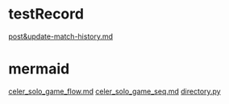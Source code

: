 # testRecord
[post&update-match-history.md](./testRecord/post&update-match-history.md)
# mermaid
[celer_solo_game_flow.md](./mermaid/celer_solo_game_flow.md)
[celer_solo_game_seq.md](./mermaid/celer_solo_game_seq.md)
[directory.py](./directory.py)
